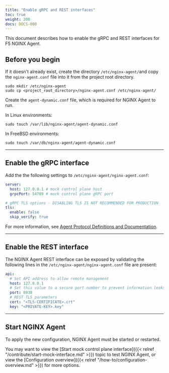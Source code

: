 ```yaml
---
title: "Enable gRPC and REST interfaces"
toc: true
weight: 200
docs: DOCS-000 
---
```


This document describes how to enable the gRPC and REST interfaces for F5 NGINX Agent.

## Before you begin

If it doesn't already exist, create the directory `/etc/nginx-agent/`and copy the `nginx-agent.conf` file into it from the project root directory.

```shell
sudo mkdir /etc/nginx-agent
sudo cp <project_root_directory>/nginx-agent.conf /etc/nginx-agent/
```

Create the `agent-dynamic.conf` file, which is required for NGINX Agent to run.

In Linux environments:
```shell
sudo touch /var/lib/nginx-agent/agent-dynamic.conf
```

In FreeBSD environments:
```shell
sudo touch /var/db/nginx-agent/agent-dynamic.conf
```

---

## Enable the gRPC interface

Add the the following settings to `/etc/nginx-agent/nginx-agent.conf`:

```yaml
server:
  host: 127.0.0.1 # mock control plane host
  grpcPort: 54789 # mock control plane gRPC port

# gRPC TLS options - DISABLING TLS IS NOT RECOMMENDED FOR PRODUCTION
tls:
  enable: false
  skip_verify: true
```

For more information, see [Agent Protocol Definitions and Documentation](https://github.com/nginx/agent/tree/main/docs/proto/README.md).

---

## Enable the REST interface

The NGINX Agent REST interface can be exposed by validating the following lines in the `/etc/nginx-agent/nginx-agent.conf` file are present:

```yaml
api:
  # Set API address to allow remote management
  host: 127.0.0.1
  # Set this value to a secure port number to prevent information leaks
  port: 8038
  # REST TLS parameters
  cert: "<TLS-CERTIFICATE>.crt"
  key: "<PRIVATE-KEY>.key"
```

---

## Start NGINX Agent

To apply the new configuration, NGINX Agent must be started or restarted.

You may want to view the [Start mock control plane interface]({{< relref "/contribute/start-mock-interface.md" >}}) topic to test NGINX Agent, or view the [Configuration overview]({{< relref "/how-to/configuration-overview.md" >}}) for more options.